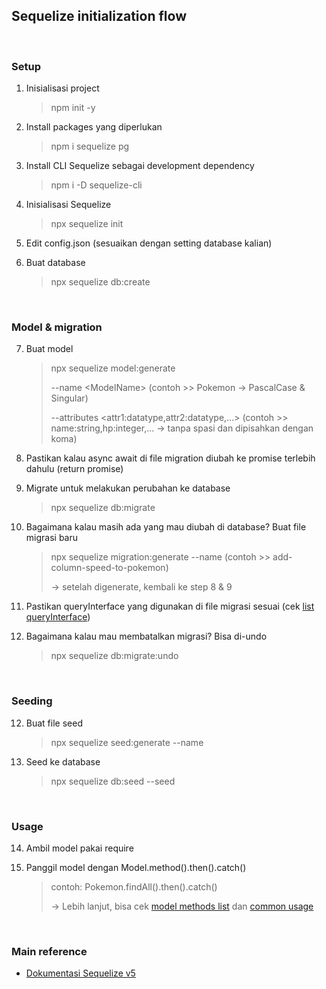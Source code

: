 ## Sequelize initialization flow

<br/>

### **Setup**

1. Inisialisasi project

    > npm init -y

2. Install packages yang diperlukan

    > npm i sequelize pg

3. Install CLI Sequelize sebagai development dependency

    > npm i -D sequelize-cli

4. Inisialisasi Sequelize

    > npx sequelize init

5. Edit config.json (sesuaikan dengan setting database kalian)

6. Buat database

    > npx sequelize db:create

<br/>

### **Model & migration**

7. Buat model

    > npx sequelize model:generate
    >
    > --name \<ModelName> (contoh >> Pokemon -> PascalCase & Singular)
    >
    > --attributes \<attr1:datatype,attr2:datatype,...> (contoh >> name:string,hp:integer,... -> tanpa spasi dan dipisahkan dengan koma)

8. Pastikan kalau async await di file migration diubah ke promise terlebih dahulu (return promise)

9. Migrate untuk melakukan perubahan ke database

    > npx sequelize db:migrate

10. Bagaimana kalau masih ada yang mau diubah di database? Buat file migrasi baru

    >  npx sequelize migration:generate --name <deskripsi-action> (contoh >> add-column-speed-to-pokemon)
    >
    > -> setelah digenerate, kembali ke step 8 & 9

11. Pastikan queryInterface yang digunakan di file migrasi sesuai (cek [list queryInterface](https://sequelize.org/v5/class/lib/query-interface.js~QueryInterface.html))

11. Bagaimana kalau mau membatalkan migrasi? Bisa di-undo

    > npx sequelize db:migrate:undo

<br/>

### **Seeding**

12. Buat file seed

    > npx sequelize seed:generate --name <deskripsi-action>

13. Seed ke database

    > npx sequelize db:seed --seed <file-seed-yg-mana>

<br/>

### **Usage**

14. Ambil model pakai require

15. Panggil model dengan Model.method().then().catch()

    > contoh: Pokemon.findAll().then().catch()
    >
    > -> Lebih lanjut, bisa cek [model methods list](https://sequelize.org/v5/class/lib/model.js~Model.html) dan [common usage](https://sequelize.org/v5/manual/models-usage.html)

<br/>

### **Main reference**

- [Dokumentasi Sequelize v5](https://sequelize.org/v5/)